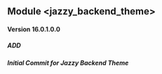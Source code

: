 ## Module <jazzy_backend_theme>

#### Version 16.0.1.0.0
##### ADD
##### Initial Commit for Jazzy Backend Theme
